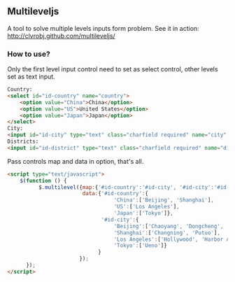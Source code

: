 ## Multileveljs
A tool to solve multiple levels inputs form problem.
See it in action: <http://clvrobj.github.com/multileveljs/>

### How to use?
Only the first level input control need to set as select control, other levels set as text input.
```html
Country:
<select id="id-country" name="country">
    <option value="China">China</option>
    <option value="US">United States</option>
    <option value="Japan">Japan</option>
</select>
City:
<input id="id-city" type="text" class="charfield required" name="city" maxlength="2000" />
Districts:
<input id="id-district" type="text" class="charfield required" name="district" maxlength="2000" />
```

Pass controls map and data in option, that's all.
```html
<script type="text/javascript">
    $(function () {
          $.multilevel({map:{'#id-country':'#id-city', '#id-city':'#id-district'},
                        data:{'#id-country':{
                                  'China':['Beijing', 'Shanghai'],
                                  'US':['Los Angeles'],
                                  'Japan':['Tokyo']},
                              '#id-city':{
                                  'Beijing':['Chaoyang', 'Dongcheng', 'Xicheng'],
                                  'Shanghai':['Changning', 'Putuo'],
                                  'Los Angeles':['Hollywood', 'Harbor Area'],
                                  'Tokyo':['Ueno']}
                             }
                       });
      });
</script>
```